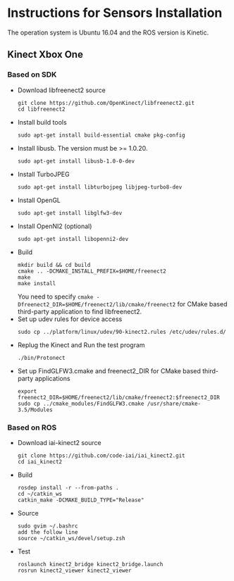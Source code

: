 # Instructions for Sensors Installation
The operation system is Ubuntu 16.04 and the ROS version is Kinetic.
## Kinect Xbox One
### Based on SDK
* Download libfreenect2 source
    ```
    git clone https://github.com/OpenKinect/libfreenect2.git
    cd libfreenect2
    ```
* Install build tools
    ```
    sudo apt-get install build-essential cmake pkg-config
    ```
* Install libusb. The version must be >= 1.0.20.
    ```
    sudo apt-get install libusb-1.0-0-dev
    ```
* Install TurboJPEG
    ```
    sudo apt-get install libturbojpeg libjpeg-turbo8-dev
    ```
* Install OpenGL
    ```
    sudo apt-get install libglfw3-dev
    ```
* Install OpenNI2 (optional)
    ```
    sudo apt-get install libopenni2-dev
    ```
* Build
    ```
    mkdir build && cd build
    cmake .. -DCMAKE_INSTALL_PREFIX=$HOME/freenect2
    make
    make install
    ```
    You need to specify `cmake -Dfreenect2_DIR=$HOME/freenect2/lib/cmake/freenect2` for CMake based third-party application to find libfreenect2.
* Set up udev rules for device access
    ```
    sudo cp ../platform/linux/udev/90-kinect2.rules /etc/udev/rules.d/
    ```
* Replug the Kinect and Run the test program
    ```
    ./bin/Protonect
    ```
* Set up FindGLFW3.cmake and freenect2_DIR for CMake based third-party applications
    ```
    export freenect2_DIR=$HOME/freenect2/lib/cmake/freenect2:$freenect2_DIR
    sudo cp ../cmake_modules/FindGLFW3.cmake /usr/share/cmake-3.5/Modules
    ```
### Based on ROS
* Download iai-kinect2 source
    ```
    git clone https://github.com/code-iai/iai_kinect2.git
    cd iai_kinect2
    ```
* Build
    ```
    rosdep install -r --from-paths .
    cd ~/catkin_ws
    catkin_make -DCMAKE_BUILD_TYPE="Release"
    ```
* Source
    ```
    sudo gvim ~/.bashrc
    add the follow line
    source ~/catkin_ws/devel/setup.zsh
    ```
* Test
    ```
    roslaunch kinect2_bridge kinect2_bridge.launch
    rosrun kinect2_viewer kinect2_viewer
    ```
